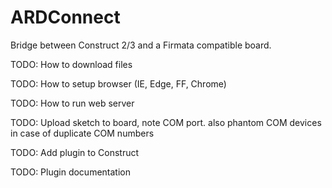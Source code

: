 # ARDConnect
Bridge between Construct 2/3 and a Firmata compatible board.

TODO: How to download files

TODO: How to setup browser (IE, Edge, FF, Chrome)

TODO: How to run web server

TODO: Upload sketch to board, note COM port. also phantom COM devices in case of duplicate COM numbers

TODO: Add plugin to Construct

TODO: Plugin documentation


